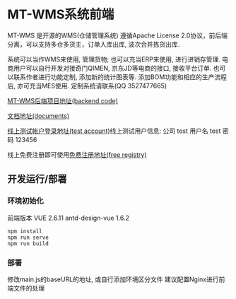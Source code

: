 # MT-WMS系统前端

MT-WMS 是开源的WMS(仓储管理系统)
遵循Apache License 2.0协议，前后端分离，可以支持多仓多货主，订单入库出库, 波次合并拣货出库.

系统可以当作WMS来使用, 管理货物; 也可以充当ERP来使用, 进行进销存管理. 电商用户可以自行开发对接奇门QIMEN, 京东JD等电商的接口, 接收平台订单. 也可以联系作者进行功能定制, 添加新的统计图表等. 添加BOM功能和相应的生产流程后, 亦可充当MES使用. 定制系统请联系(QQ 3527477665)

[MT-WMS后端项目地址(backend code)](https://github.com/shuxiang/MT-WMS)

[文档地址(documents)](https://www.m-front.cn/docs#/dash)

[线上测试帐户登录地址(test account)](https://wms.m-front.cn/auth/login)线上测试用户信息: 公司 test 用户名 test  密码 123456 

线上免费注册即可使用[免费注册地址(free registry)](https://wms.m-front.cn/auth/register)


## 开发运行/部署


### 环境初始化
前端版本 VUE 2.6.11 antd-design-vue 1.6.2


```
npm install
npm run serve
npm run build
```

### 部署
修改main.js的baseURL的地址, 或自行添加环境区分文件
建议配置Nginx进行前端文件的处理
